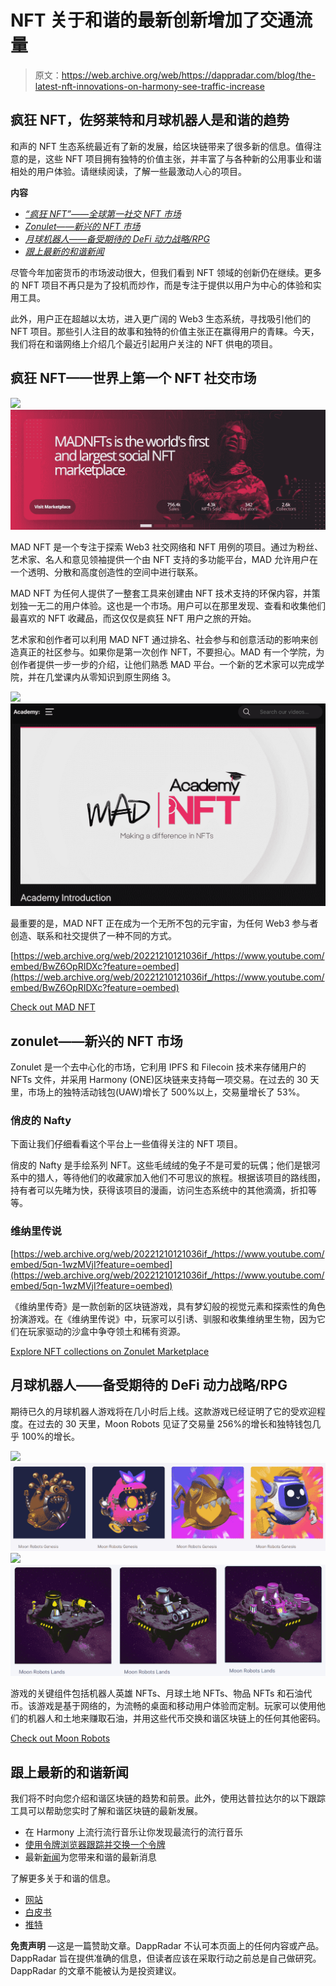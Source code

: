 # NFT 关于和谐的最新创新增加了交通流量

> 原文：<https://web.archive.org/web/https://dappradar.com/blog/the-latest-nft-innovations-on-harmony-see-traffic-increase>

## 疯狂 NFT，佐努莱特和月球机器人是和谐的趋势

和声的 NFT 生态系统最近有了新的发展，给区块链带来了很多新的信息。值得注意的是，这些 NFT 项目拥有独特的价值主张，并丰富了与各种新的公用事业和谐相处的用户体验。请继续阅读，了解一些最激动人心的项目。

**内容**

*   [*“疯狂 NFT”——全球第一社交 NFT 市场*](https://web.archive.org/web/20221210121036/https://dappradar.com/blog/the-latest-nft-innovations-on-harmony-see-traffic-increase/#madnft)
*   [*Zonulet——新兴的 NFT 市场*](https://web.archive.org/web/20221210121036/http://zonulet/)
*   [*月球机器人——备受期待的 DeFi 动力战略/RPG*](https://web.archive.org/web/20221210121036/https://dappradar.com/blog/the-latest-nft-innovations-on-harmony-see-traffic-increase/#moonrobots)
*   *[跟上最新的和谐新闻](https://web.archive.org/web/20221210121036/https://dappradar.com/blog/the-latest-nft-innovations-on-harmony-see-traffic-increase/#keep)*

尽管今年加密货币的市场波动很大，但我们看到 NFT 领域的创新仍在继续。更多的 NFT 项目不再只是为了投机而炒作，而是专注于提供以用户为中心的体验和实用工具。

此外，用户正在超越以太坊，进入更广阔的 Web3 生态系统，寻找吸引他们的 NFT 项目。那些引人注目的故事和独特的价值主张正在赢得用户的青睐。今天，我们将在和谐网络上介绍几个最近引起用户关注的 NFT 供电的项目。

## 疯狂 NFT——世界上第一个 NFT 社交市场

![](img/b05abe4e9bbd1ba191dbefdd9f6f45af.png)![](img/c3e9a7dc0a22d9f470af1adeb4e5bdc8.png)

MAD NFT 是一个专注于探索 Web3 社交网络和 NFT 用例的项目。通过为粉丝、艺术家、名人和意见领袖提供一个由 NFT 支持的多功能平台，MAD 允许用户在一个透明、分散和高度创造性的空间中进行联系。

MAD NFT 为任何人提供了一整套工具来创建由 NFT 技术支持的环保内容，并策划独一无二的用户体验。这也是一个市场。用户可以在那里发现、查看和收集他们最喜欢的 NFT 收藏品，而这仅仅是疯狂 NFT 用户之旅的开始。

艺术家和创作者可以利用 MAD NFT 通过排名、社会参与和创意活动的影响来创造真正的社区参与。如果你是第一次创作 NFT，不要担心。MAD 有一个学院，为创作者提供一步一步的介绍，让他们熟悉 MAD 平台。一个新的艺术家可以完成学院，并在几堂课内从零知识到原生网络 3。

![](img/62d1e0e4fa4f3c1695edd142ef6aa401.png)![](img/b320e072384c336ee9f1c2eea0efb15f.png)

最重要的是，MAD NFT 正在成为一个无所不包的元宇宙，为任何 Web3 参与者创造、联系和社交提供了一种不同的方式。

[https://web.archive.org/web/20221210121036if_/https://www.youtube.com/embed/BwZ6OpRIDXc?feature=oembed](https://web.archive.org/web/20221210121036if_/https://www.youtube.com/embed/BwZ6OpRIDXc?feature=oembed)

[Check out MAD NFT](https://web.archive.org/web/20221210121036/https://medium.com/harmony-one/mad-launches-on-harmony-b80472a874f8)

## zonulet——新兴的 NFT 市场

Zonulet 是一个去中心化的市场，它利用 IPFS 和 Filecoin 技术来存储用户的 NFTs 文件，并采用 Harmony (ONE)区块链来支持每一项交易。在过去的 30 天里，市场上的独特活动钱包(UAW)增长了 500%以上，交易量增长了 53%。

### 俏皮的 Nafty

下面让我们仔细看看这个平台上一些值得关注的 NFT 项目。

俏皮的 Nafty 是手绘系列 NFT。这些毛绒绒的兔子不是可爱的玩偶；他们是银河系中的猎人，等待他们的收藏家加入他们不可思议的旅程。根据该项目的路线图，持有者可以先睹为快，获得该项目的漫画，访问生态系统中的其他滴滴，折扣等等。

### 维纳里传说

[https://web.archive.org/web/20221210121036if_/https://www.youtube.com/embed/5qn-1wzMVjI?feature=oembed](https://web.archive.org/web/20221210121036if_/https://www.youtube.com/embed/5qn-1wzMVjI?feature=oembed)

《维纳里传奇》是一款创新的区块链游戏，具有梦幻般的视觉元素和探索性的角色扮演游戏。在《维纳里传说》中，玩家可以引诱、驯服和收集维纳里生物，因为它们在玩家驱动的沙盒中争夺领土和稀有资源。

[Explore NFT collections on Zonulet Marketplace](https://web.archive.org/web/20221210121036/https://zonulet.io/)

## 月球机器人——备受期待的 DeFi 动力战略/RPG

期待已久的月球机器人游戏将在几小时后上线。这款游戏已经证明了它的受欢迎程度。在过去的 30 天里，Moon Robots 见证了交易量 256%的增长和独特钱包几乎 100%的增长。

![](img/727e796bd02e994cd009c9acfa1a4dab.png)![Moon Robots Harmony NFT](img/e0b82dee4b459b8ca6a5d18d18f80e14.png)![](img/f34bc8fa438158ef1b021549b88cfff6.png)![Moon Land Harmony NFT](img/139303b70e31f2bb547aa005d1d178a6.png)

游戏的关键组件包括机器人英雄 NFTs、月球土地 NFTs、物品 NFTs 和石油代币。该游戏是基于网络的，为流畅的桌面和移动用户体验而定制。玩家可以使用他们的机器人和土地来赚取石油，并用这些代币交换和谐区块链上的任何其他密码。

[Check out Moon Robots](https://web.archive.org/web/20221210121036/https://app.moonrobots.one/)

## 跟上最新的和谐新闻

我们将不时向您介绍和谐区块链的趋势和前景。此外，使用达普拉达尔的以下跟踪工具可以帮助您实时了解和谐区块链的最新发展。

*   在 Harmony 上流行流行音乐让你发现最流行的流行音乐
*   [使用令牌浏览器跟踪并交换一个令牌](https://web.archive.org/web/20221210121036/https://dappradar.com/hub/token/eth/ONE?from=0x68ac1affe00cf64ebc71e7e835a6871a379c5587)
*   最新[新闻](https://web.archive.org/web/20221210121036/https://dappradar.com/blog/tag/harmony)为您带来和谐的最新消息

了解更多关于和谐的信息。

*   [网站](https://web.archive.org/web/20221210121036/https://www.harmony.one/)
*   [白皮书](https://web.archive.org/web/20221210121036/https://harmony.one/whitepaper.pdf)
*   [推特](https://web.archive.org/web/20221210121036/https://twitter.com/harmonyprotocol)

**免责声明** —这是一篇赞助文章。DappRadar 不认可本页面上的任何内容或产品。DappRadar 旨在提供准确的信息，但读者应该在采取行动之前总是自己做研究。DappRadar 的文章不能被认为是投资建议。